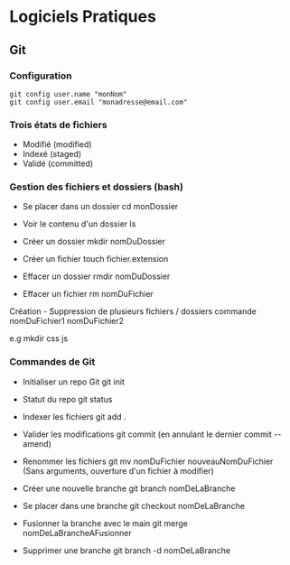 # Logiciels Pratiques

## Git

### Configuration

    git config user.name "monNom"
    git config user.email "monadresse@email.com"

### Trois états de fichiers
- Modifié (modified)
- Indexé (staged)
- Validé (committed)

### Gestion des fichiers et dossiers (bash)

- Se placer dans un dossier
    cd monDossier

- Voir le contenu d'un dossier
    ls

- Créer un dossier
    mkdir nomDuDossier

- Créer un fichier
    touch fichier.extension

- Effacer un dossier
    rmdir nomDuDossier

- Effacer un fichier
    rm nomDuFichier

Création - Suppression de plusieurs fichiers / dossiers
    commande nomDuFichier1 nomDuFichier2

e.g 
    mkdir css js

### Commandes de Git

- Initialiser un repo Git
    git init

- Statut du repo
    git status

- Indexer les fichiers
    git add .

- Valider les modifications
    git commit
(en annulant le dernier commit --amend)

- Renommer les fichiers
    git mv nomDuFichier nouveauNomDuFichier
(Sans arguments, ouverture d'un fichier à modifier)

- Créer une nouvelle branche
    git branch nomDeLaBranche

- Se placer dans une branche
    git checkout nomDeLaBranche

- Fusionner la branche avec le main
    git merge nomDeLaBrancheAFusionner

- Supprimer une branche
    git branch -d nomDeLaBranche

